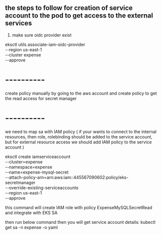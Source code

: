 ## the steps to follow for creation of service account to the pod to get access to the external services

1. make sure oidc provider exist

eksctl utils associate-iam-oidc-provider \
    --region us-east-1 \
    --cluster expense \
    --approve


# ----------

create policy manually by going to the aws account and create policy to get the read access for secret manager

# ----------

 we need to map sa with IAM policy  ( if your wants to connect to the internal resources, then role, rolebinding should be added to the  service account, but for external resource access we should add IAM policy to the service account )

eksctl create iamserviceaccount \
--cluster=expense \
--namespace=expense \
--name=expense-mysql-secret \
--attach-policy-arn=arn:aws:iam::445567090602:policy/eks-secretmanager \
--override-existing-serviceaccounts \
--region us-east-1 \
--approve

this command will create IAM role with policy ExpenseMySQLSecretRead and integrate with EKS SA

then run below command then you will get service account details:
kubectl get sa <sa-name> -n expense -o yaml


